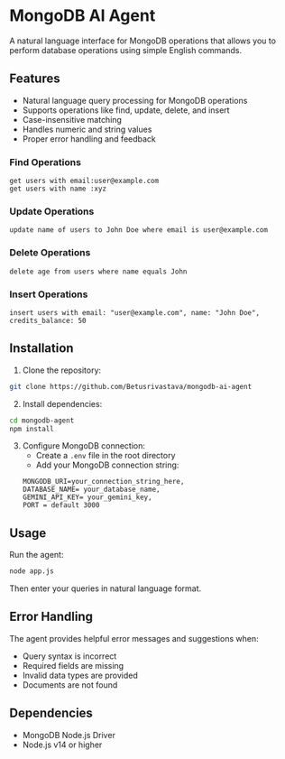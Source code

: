# MongoDB AI Agent

A natural language interface for MongoDB operations that allows you to perform database operations using simple English commands.

## Features

- Natural language query processing for MongoDB operations
- Supports operations like find, update, delete, and insert
- Case-insensitive matching
- Handles numeric and string values
- Proper error handling and feedback


### Find Operations
```
get users with email:user@example.com
get users with name :xyz
```

### Update Operations
```
update name of users to John Doe where email is user@example.com
```

### Delete Operations
```
delete age from users where name equals John
```

### Insert Operations
```
insert users with email: "user@example.com", name: "John Doe", credits_balance: 50
```

## Installation

1. Clone the repository:
```bash
git clone https://github.com/Betusrivastava/mongodb-ai-agent
```

2. Install dependencies:
```bash
cd mongodb-agent
npm install
```

3. Configure MongoDB connection:
   - Create a `.env` file in the root directory
   - Add your MongoDB connection string:
   ```
   MONGODB_URI=your_connection_string_here,
   DATABASE_NAME= your_database_name,
   GEMINI_API_KEY= your_gemini_key,
   PORT = default 3000
   ```

## Usage

Run the agent:
```bash
node app.js
```

Then enter your queries in natural language format.

## Error Handling

The agent provides helpful error messages and suggestions when:
- Query syntax is incorrect
- Required fields are missing
- Invalid data types are provided
- Documents are not found

## Dependencies

- MongoDB Node.js Driver
- Node.js v14 or higher